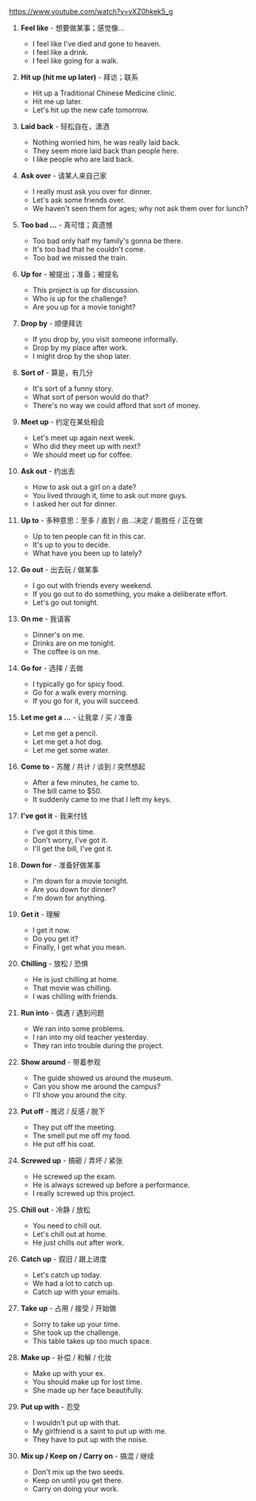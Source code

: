 https://www.youtube.com/watch?v=vXZ0hkek5_g

1. **Feel like** - 想要做某事；感觉像…  
   - I feel like I've died and gone to heaven.  
   - I feel like a drink.  
   - I feel like going for a walk.

2. **Hit up (hit me up later)** - 拜访；联系  
   - Hit up a Traditional Chinese Medicine clinic.  
   - Hit me up later.  
   - Let's hit up the new cafe tomorrow.

3. **Laid back** - 轻松自在，潇洒  
   - Nothing worried him, he was really laid back.  
   - They seem more laid back than people here.  
   - I like people who are laid back.

4. **Ask over** - 请某人来自己家  
   - I really must ask you over for dinner.  
   - Let's ask some friends over.  
   - We haven't seen them for ages; why not ask them over for lunch?

5. **Too bad …** - 真可惜；真遗憾  
   - Too bad only half my family's gonna be there.  
   - It's too bad that he couldn't come.  
   - Too bad we missed the train.

6. **Up for** - 被提出；准备；被提名  
   - This project is up for discussion.  
   - Who is up for the challenge?  
   - Are you up for a movie tonight?

7. **Drop by** - 顺便拜访  
   - If you drop by, you visit someone informally.  
   - Drop by my place after work.  
   - I might drop by the shop later.

8. **Sort of** - 算是，有几分  
   - It's sort of a funny story.  
   - What sort of person would do that?  
   - There's no way we could afford that sort of money.

9. **Meet up** - 约定在某处相会  
   - Let's meet up again next week.  
   - Who did they meet up with next?  
   - We should meet up for coffee.

10. **Ask out** - 约出去  
    - How to ask out a girl on a date?  
    - You lived through it, time to ask out more guys.  
    - I asked her out for dinner.

11. **Up to** - 多种意思：至多 / 直到 / 由…决定 / 能胜任 / 正在做  
    - Up to ten people can fit in this car.  
    - It's up to you to decide.  
    - What have you been up to lately?

12. **Go out** - 出去玩 / 做某事  
    - I go out with friends every weekend.  
    - If you go out to do something, you make a deliberate effort.  
    - Let's go out tonight.

13. **On me** - 我请客  
    - Dinner's on me.  
    - Drinks are on me tonight.  
    - The coffee is on me.

14. **Go for** - 选择 / 去做  
    - I typically go for spicy food.  
    - Go for a walk every morning.  
    - If you go for it, you will succeed.

15. **Let me get a …** - 让我拿 / 买 / 准备  
    - Let me get a pencil.  
    - Let me get a hot dog.  
    - Let me get some water.

16. **Come to** - 苏醒 / 共计 / 谈到 / 突然想起  
    - After a few minutes, he came to.  
    - The bill came to $50.  
    - It suddenly came to me that I left my keys.

17. **I've got it** - 我来付钱  
    - I've got it this time.  
    - Don't worry, I've got it.  
    - I'll get the bill, I've got it.

18. **Down for** - 准备好做某事  
    - I'm down for a movie tonight.  
    - Are you down for dinner?  
    - I'm down for anything.

19. **Get it** - 理解  
    - I get it now.  
    - Do you get it?  
    - Finally, I get what you mean.

20. **Chilling** - 放松 / 恐惧  
    - He is just chilling at home.  
    - That movie was chilling.  
    - I was chilling with friends.

21. **Run into** - 偶遇 / 遇到问题  
    - We ran into some problems.  
    - I ran into my old teacher yesterday.  
    - They ran into trouble during the project.

22. **Show around** - 带着参观  
    - The guide showed us around the museum.  
    - Can you show me around the campus?  
    - I'll show you around the city.

23. **Put off** - 推迟 / 反感 / 脱下  
    - They put off the meeting.  
    - The smell put me off my food.  
    - He put off his coat.

24. **Screwed up** - 搞砸 / 弄坏 / 紧张  
    - He screwed up the exam.  
    - He is always screwed up before a performance.  
    - I really screwed up this project.

25. **Chill out** - 冷静 / 放松  
    - You need to chill out.  
    - Let's chill out at home.  
    - He just chills out after work.

26. **Catch up** - 叙旧 / 跟上进度  
    - Let's catch up today.  
    - We had a lot to catch up.  
    - Catch up with your emails.

27. **Take up** - 占用 / 接受 / 开始做  
    - Sorry to take up your time.  
    - She took up the challenge.  
    - This table takes up too much space.

28. **Make up** - 补偿 / 和解 / 化妆  
    - Make up with your ex.  
    - You should make up for lost time.  
    - She made up her face beautifully.

29. **Put up with** - 忍受  
    - I wouldn't put up with that.  
    - My girlfriend is a saint to put up with me.  
    - They have to put up with the noise.

30. **Mix up / Keep on / Carry on** - 搞混 / 继续  
    - Don't mix up the two seeds.  
    - Keep on until you get there.  
    - Carry on doing your work.